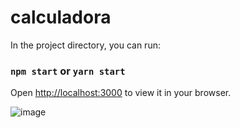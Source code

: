 # calculadora

In the project directory, you can run:

### `npm start` or `yarn start`

Open [http://localhost:3000](http://localhost:3000) to view it in your browser.

![image](https://github.com/siabreu/calculadora/assets/15333889/4cb53087-0a8f-4737-b1b7-96fce77b2de3)
